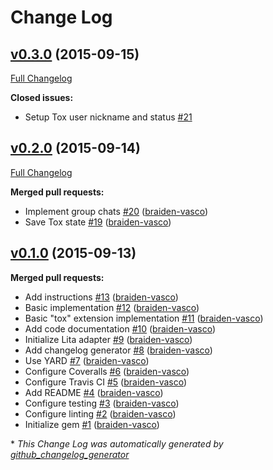 # Change Log

## [v0.3.0](https://github.com/toxon/lita-tox/tree/v0.3.0) (2015-09-15)
[Full Changelog](https://github.com/toxon/lita-tox/compare/v0.2.0...v0.3.0)

**Closed issues:**

- Setup Tox user nickname and status [\#21](https://github.com/toxon/lita-tox/issues/21)

## [v0.2.0](https://github.com/toxon/lita-tox/tree/v0.2.0) (2015-09-14)
[Full Changelog](https://github.com/toxon/lita-tox/compare/v0.1.0...v0.2.0)

**Merged pull requests:**

- Implement group chats [\#20](https://github.com/toxon/lita-tox/pull/20) ([braiden-vasco](https://github.com/braiden-vasco))
- Save Tox state [\#19](https://github.com/toxon/lita-tox/pull/19) ([braiden-vasco](https://github.com/braiden-vasco))

## [v0.1.0](https://github.com/toxon/lita-tox/tree/v0.1.0) (2015-09-13)
**Merged pull requests:**

- Add instructions [\#13](https://github.com/toxon/lita-tox/pull/13) ([braiden-vasco](https://github.com/braiden-vasco))
- Basic implementation [\#12](https://github.com/toxon/lita-tox/pull/12) ([braiden-vasco](https://github.com/braiden-vasco))
- Basic "tox" extension implementation [\#11](https://github.com/toxon/lita-tox/pull/11) ([braiden-vasco](https://github.com/braiden-vasco))
- Add code documentation [\#10](https://github.com/toxon/lita-tox/pull/10) ([braiden-vasco](https://github.com/braiden-vasco))
- Initialize Lita adapter [\#9](https://github.com/toxon/lita-tox/pull/9) ([braiden-vasco](https://github.com/braiden-vasco))
- Add changelog generator [\#8](https://github.com/toxon/lita-tox/pull/8) ([braiden-vasco](https://github.com/braiden-vasco))
- Use YARD [\#7](https://github.com/toxon/lita-tox/pull/7) ([braiden-vasco](https://github.com/braiden-vasco))
- Configure Coveralls [\#6](https://github.com/toxon/lita-tox/pull/6) ([braiden-vasco](https://github.com/braiden-vasco))
- Configure Travis CI [\#5](https://github.com/toxon/lita-tox/pull/5) ([braiden-vasco](https://github.com/braiden-vasco))
- Add README [\#4](https://github.com/toxon/lita-tox/pull/4) ([braiden-vasco](https://github.com/braiden-vasco))
- Configure testing [\#3](https://github.com/toxon/lita-tox/pull/3) ([braiden-vasco](https://github.com/braiden-vasco))
- Configure linting [\#2](https://github.com/toxon/lita-tox/pull/2) ([braiden-vasco](https://github.com/braiden-vasco))
- Initialize gem [\#1](https://github.com/toxon/lita-tox/pull/1) ([braiden-vasco](https://github.com/braiden-vasco))



\* *This Change Log was automatically generated by [github_changelog_generator](https://github.com/skywinder/Github-Changelog-Generator)*
